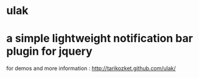 ulak 
====

a simple lightweight notification bar plugin for jquery
====

for demos and more information : http://tarikozket.github.com/ulak/